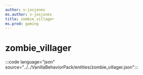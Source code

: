 ```yaml
---
author: v-josjones
ms.author: v-josjones
title: zombie_villager
ms.prod: gaming
---
```


# zombie_villager

:::code language="json" source="../../VanillaBehaviorPack/entities/zombie_villager.json":::